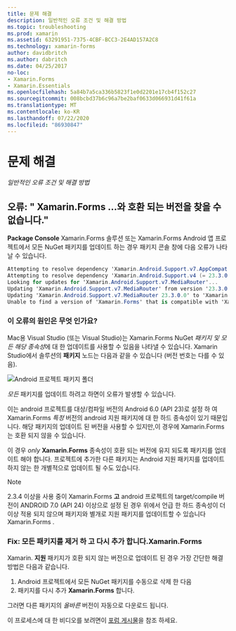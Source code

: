 ```yaml
---
title: 문제 해결
description: 일반적인 오류 조건 및 해결 방법
ms.topic: troubleshooting
ms.prod: xamarin
ms.assetid: 63291951-7375-4CBF-BCC3-2E4AD157A2C8
ms.technology: xamarin-forms
author: davidbritch
ms.author: dabritch
ms.date: 04/25/2017
no-loc:
- Xamarin.Forms
- Xamarin.Essentials
ms.openlocfilehash: 5a84b7a5ca336b5823f1e0d2201e17cb4f152c27
ms.sourcegitcommit: 008bcbd37b6c96a7be2baf0633d066931d41f61a
ms.translationtype: MT
ms.contentlocale: ko-KR
ms.lasthandoff: 07/22/2020
ms.locfileid: "86930847"
---
```

# <a name="troubleshooting"></a>문제 해결

_일반적인 오류 조건 및 해결 방법_

## <a name="error-unable-to-find-a-version-of-xamarinforms-compatible-with"></a>오류: " Xamarin.Forms ...와 호환 되는 버전을 찾을 수 없습니다."

**Package Console** Xamarin.Forms 솔루션 또는 Xamarin.Forms Android 앱 프로젝트에서 모든 NuGet 패키지를 업데이트 하는 경우 패키지 콘솔 창에 다음 오류가 나타날 수 있습니다.

```csharp
Attempting to resolve dependency 'Xamarin.Android.Support.v7.AppCompat (= 23.3.0.0)'.
Attempting to resolve dependency 'Xamarin.Android.Support.v4 (= 23.3.0.0)'.
Looking for updates for 'Xamarin.Android.Support.v7.MediaRouter'...
Updating 'Xamarin.Android.Support.v7.MediaRouter' from version '23.3.0.0' to '23.3.1.0' in project 'Todo.Droid'.
Updating 'Xamarin.Android.Support.v7.MediaRouter 23.3.0.0' to 'Xamarin.Android.Support.v7.MediaRouter 23.3.1.0' failed.
Unable to find a version of 'Xamarin.Forms' that is compatible with 'Xamarin.Android.Support.v7.MediaRouter 23.3.0.0'.
```

### <a name="what-causes-this-error"></a>이 오류의 원인은 무엇 인가요?

Mac용 Visual Studio (또는 Visual Studio)는 Xamarin.Forms NuGet *패키지 및 모든 해당 종속성*에 대 한 업데이트를 사용할 수 있음을 나타낼 수 있습니다. Xamarin Studio에서 솔루션의 **패키지** 노드는 다음과 같을 수 있습니다 (버전 번호는 다를 수 있음).

![Android 프로젝트 패키지 폴더](images/updates-available.png)

_모든_ 패키지를 업데이트 하려고 하면이 오류가 발생할 수 있습니다.

이는 android 프로젝트를 대상/컴파일 버전의 Android 6.0 (API 23)로 설정 하 여 Xamarin.Forms *특정* 버전의 android 지원 패키지에 대 한 하드 종속성이 있기 때문입니다. 해당 패키지의 업데이트 된 버전을 사용할 수 있지만,이 경우에 Xamarin.Forms 는 호환 되지 않을 수 있습니다.

이 경우 _only_ **Xamarin.Forms** 종속성이 호환 되는 버전에 유지 되도록 패키지를 업데이트 해야 합니다. 프로젝트에 추가한 다른 패키지는 Android 지원 패키지를 업데이트 하지 않는 한 개별적으로 업데이트 될 수도 있습니다.

> [!NOTE]
> 2.3.4 이상을 사용 중이 Xamarin.Forms **고** android 프로젝트의 target/compile 버전이 ANDROID 7.0 (API 24) 이상으로 설정 된 경우 위에서 언급 한 하드 종속성이 더 이상 적용 되지 않으며 패키지와 별개로 지원 패키지를 업데이트할 수 있습니다 Xamarin.Forms .

### <a name="fix-remove-all-packages-and-re-add-xamarinforms"></a>Fix: 모든 패키지를 제거 하 고 다시 추가 합니다.Xamarin.Forms

Xamarin. **지원** 패키지가 호환 되지 않는 버전으로 업데이트 된 경우 가장 간단한 해결 방법은 다음과 같습니다.

1. Android 프로젝트에서 모든 NuGet 패키지를 수동으로 삭제 한 다음
2. 패키지를 다시 추가 **Xamarin.Forms** 합니다.

그러면 다른 패키지의 *올바른* 버전이 자동으로 다운로드 됩니다.

이 프로세스에 대 한 비디오를 보려면이 [포럼 게시물](https://forums.xamarin.com/discussion/comment/170012/#Comment_170012)을 참조 하세요.
